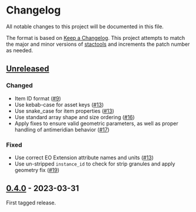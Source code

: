 # Changelog

All notable changes to this project will be documented in this file.

The format is based on [Keep a Changelog](https://keepachangelog.com/en/1.0.0/).
This project attempts to match the major and minor versions of
[stactools](https://github.com/stac-utils/stactools) and increments the patch
number as needed.

## [Unreleased]

### Changed

- Item ID format ([#9](https://github.com/stactools-packages/sentinel3/pull/9))
- Use kebab-case for asset keys ([#13](https://github.com/stactools-packages/sentinel3/pull/13))
- Use snake_case for item properties ([#13](https://github.com/stactools-packages/sentinel3/pull/15))
- Use standard array shape and size ordering ([#16](https://github.com/stactools-packages/sentinel3/pull/16))
- Apply fixes to ensure valid geometric parameters, as well as proper handling
  of antimeridian behavior ([#17](https://github.com/stactools-packages/sentinel3/pull/17))

### Fixed

- Use correct EO Extension attribute names and units ([#13](https://github.com/stactools-packages/sentinel3/pull/15))
- Use un-stripped `instance_id` to check for strip granules and apply geometry
  fix ([#19](https://github.com/stactools-packages/sentinel3/pull/19))

## [0.4.0] - 2023-03-31

First tagged release.

[Unreleased]: https://github.com/stactools-packages/sentinel3/compare/v0.4.0..HEAD
[0.4.0]: https://github.com/stactools-packages/sentinel3/releases/tag/v0.4.0
